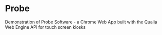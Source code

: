 Probe
=====

Demonstration of Probe Software - a Chrome Web App built with the Qualia Web Engine API for touch screen kiosks
